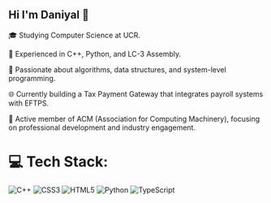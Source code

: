 ## Hi I'm Daniyal 👋

🎓 Studying Computer Science at UCR.

🔨 Experienced in C++, Python, and LC-3 Assembly.

🧩 Passionate about algorithms, data structures, and system-level programming.

🌐 Currently building a Tax Payment Gateway that integrates payroll systems with EFTPS.

🤝 Active member of ACM (Association for Computing Machinery), focusing on professional development and industry engagement.


# 💻 Tech Stack:
![C++](https://img.shields.io/badge/c++-%2300599C.svg?style=for-the-badge&logo=c%2B%2B&logoColor=white) ![CSS3](https://img.shields.io/badge/css3-%231572B6.svg?style=for-the-badge&logo=css3&logoColor=white) ![HTML5](https://img.shields.io/badge/html5-%23E34F26.svg?style=for-the-badge&logo=html5&logoColor=white) ![Python](https://img.shields.io/badge/python-3670A0?style=for-the-badge&logo=python&logoColor=ffdd54) ![TypeScript](https://img.shields.io/badge/typescript-%23007ACC.svg?style=for-the-badge&logo=typescript&logoColor=white)
